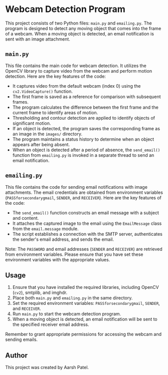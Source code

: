 # Webcam Detection Program

This project consists of two Python files: `main.py` and `emailing.py`. The program is designed to detect any moving object that comes into the frame of a webcam. When a moving object is detected, an email notification is sent with an image attachment.

## `main.py`

This file contains the main code for webcam detection. It utilizes the OpenCV library to capture video from the webcam and perform motion detection. Here are the key features of the code:

- It captures video from the default webcam (index 0) using the `cv2.VideoCapture()` function.
- The first frame is saved as a reference for comparison with subsequent frames.
- The program calculates the difference between the first frame and the current frame to identify areas of motion.
- Thresholding and contour detection are applied to identify objects of significant motion.
- If an object is detected, the program saves the corresponding frame as an image in the `images/` directory.
- The program maintains a status history to determine when an object appears after being absent.
- When an object is detected after a period of absence, the `send_email()` function from `emailing.py` is invoked in a separate thread to send an email notification.

## `emailing.py`

This file contains the code for sending email notifications with image attachments. The email credentials are obtained from environment variables (`PASSforsecondarygmail`, `SENDER`, and `RECEIVER`). Here are the key features of the code:

- The `send_email()` function constructs an email message with a subject and content.
- It attaches the captured image to the email using the `EmailMessage` class from the `email.message` module.
- The script establishes a connection with the SMTP server, authenticates the sender's email address, and sends the email.

Note: The `PASSWORD` and email addresses (`SENDER` and `RECEIVER`) are retrieved from environment variables. Please ensure that you have set these environment variables with the appropriate values.

## Usage

1. Ensure that you have installed the required libraries, including OpenCV (`cv2`), smtplib, and imghdr.
2. Place both `main.py` and `emailing.py` in the same directory.
3. Set the required environment variables: `PASSforsecondarygmail`, `SENDER`, and `RECEIVER`.
4. Run `main.py` to start the webcam detection program.
5. When a moving object is detected, an email notification will be sent to the specified receiver email address.

Remember to grant appropriate permissions for accessing the webcam and sending emails.

## Author

This project was created by Aarsh Patel.
